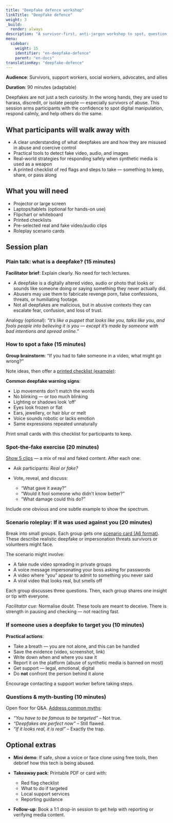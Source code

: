 ```yaml
---
title: "Deepfake defence workshop"
linkTitle: "Deepfake defence"
weight: 3
_build:
  render: always
description: "A survivor-first, anti-jargon workshop to spot, question, and defend against deepfake abuse. No tech background needed—just eyes, instincts, and a bit of theatre."
menu:
  sidebar:
    weight: 15
    identifier: "en-deepfake-defence"
    parent: "en-docs"
translationKey: "deepfake-defence"
---
```


**Audience**: Survivors, support workers, social workers, advocates, and allies

**Duration**: 90 minutes (adaptable)

Deepfakes are not just a tech curiosity. In the wrong hands, they are used to harass, discredit, or isolate people — 
especially survivors of abuse. This session arms participants with the confidence to spot digital manipulation, 
respond calmly, and help others do the same.

## What participants will walk away with

* A clear understanding of what deepfakes are and how they are misused in abuse and coercive control
* Practical tools to detect fake video, audio, and images
* Real-world strategies for responding safely when synthetic media is used as a weapon
* A printed checklist of red flags and steps to take — something to keep, share, or pass along

## What you will need

* Projector or large screen
* Laptops/tablets (optional for hands-on use)
* Flipchart or whiteboard
* Printed checklists
* Pre-selected real and fake video/audio clips
* Roleplay scenario cards

## Session plan

### Plain talk: what is a deepfake? (15 minutes)

**Facilitator brief**: Explain clearly. No need for tech lectures.

* A deepfake is a digitally altered video, audio or photo that looks or sounds like someone doing or saying something they never actually did.
* Abusers may use them to fabricate revenge porn, false confessions, threats, or humiliating footage.
* Not all deepfakes are malicious, but in abusive contexts they can escalate fear, confusion, and loss of trust.

Analogy (optional): *“It’s like a puppet that looks like you, talks like you, and fools people into believing it *is* you — except it’s made by someone with bad intentions and spread online.”*

### How to spot a fake (15 minutes)

**Group brainstorm**: “If you had to fake someone in a video, what might go wrong?”

Note ideas, then offer a [printed checklist (example)](deepfake-response-kit/#checklist-card--how-to-spot-a-deepfake):

**Common deepfake warning signs**:

* Lip movements don’t match the words
* No blinking — or too much blinking
* Lighting or shadows look ‘off’
* Eyes look frozen or flat
* Ears, jewellery, or hair blur or melt
* Voice sounds robotic or lacks emotion
* Same expressions repeated unnaturally

Print small cards with this checklist for participants to keep.

### Spot-the-fake exercise (20 minutes)

[Show 5 clips](creating-fakes.md) — a mix of real and faked content. After each one:

* Ask participants: *Real or fake?*
* Vote, reveal, and discuss:

  * “What gave it away?”
  * “Would it fool someone who didn’t know better?”
  * “What damage could this do?”

Include one obvious and one subtle example to show the spectrum.

### Scenario roleplay: If it was used against you (20 minutes)

Break into small groups. Each group gets one [scenario card (A6 format)](deepfake-response-kit/#scenario-cards). These describe realistic deepfake or 
impersonation threats survivors or volunteers might face.

The scenario might involve:

* A fake nude video spreading in private groups
* A voice message impersonating your boss asking for passwords
* A video where “you” appear to admit to something you never said
* A viral video that looks real, but smells off

Each group discusses three questions. Then, each group shares one insight or tip with everyone.

*Facilitator cue:* Normalise doubt. These tools are meant to deceive. There is strength in pausing and checking — not reacting fast.

### If someone uses a deepfake to target you (10 minutes)

**Practical actions**:

* Take a breath — you are not alone, and this can be handled
* Save the evidence (video, screenshot, link)
* Write down when and where you saw it
* Report it on the platform (abuse of synthetic media is banned on most)
* Get support — legal, emotional, digital
* Do **not** confront the person behind it alone

Encourage contacting a support worker before taking steps.

### Questions & myth-busting (10 minutes)

Open floor for Q\&A. [Address common myths](facilitator-guide/#myth-busting-cues):

* *“You have to be famous to be targeted”* – Not true.
* *“Deepfakes are perfect now”* – Still flawed.
* *“If it looks real, it *is* real”* – Exactly the trap.

## Optional extras

* **Mini demo**: If safe, show a voice or face clone using free tools, then debrief how this tech is being abused.
* **Takeaway pack**: Printable PDF or card with:

  * Red flag checklist
  * What to do if targeted
  * Local support services
  * Reporting guidance

- **Follow-up**: Book a 1:1 drop-in session to get help with reporting or verifying media content.

